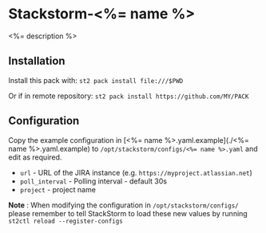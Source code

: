 # Stackstorm-<%= name %>


<%= description %>

## Installation


Install this pack with: `st2 pack install file:///$PWD`

Or if in remote repository: `st2 pack install https://github.com/MY/PACK`

## Configuration

Copy the example configuration in [<%= name %>.yaml.example](./<%= name %>.yaml.example)
to `/opt/stackstorm/configs/<%= name %>.yaml` and edit as required.

* ``url`` - URL of the JIRA instance (e.g. ``https://myproject.atlassian.net``)
* ``poll_interval`` - Polling interval - default 30s
* ``project`` - project name


**Note** : When modifying the configuration in `/opt/stackstorm/configs/` please
           remember to tell StackStorm to load these new values by running
           `st2ctl reload --register-configs`
